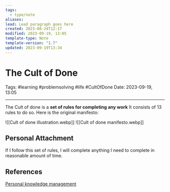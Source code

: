 ```yaml
---
tags:
  - type/note
aliases: 
lead: Lead paragraph goes here
created: 2023-08-24T12:17
modified: 2023-09-19, 13:05
template-type: Note
template-version: "1.7"
updated: 2023-09-19T13:34
---
```


# The Cult of Done

Tags: #learning #problemsolving #life #CultOfDone
Date: 2023-09-19, 13:05

---

The Cult of done is a **set of rules for completing any work** It consists of 13 rules to do so. Here is the original manifesto:

![[Cult of done illustration.webp]]
![[Cult of done manifesto.webp]]

## Personal Attachment

If I follow this set of rules, I will complete anything I need to complete in reasonable amount of time.

## References

[Personal knowledge management](Personal%20knowledge%20management.md)

